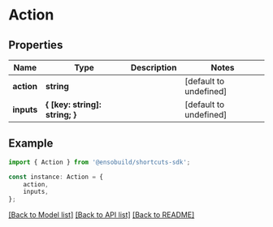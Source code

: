 # Action


## Properties

Name | Type | Description | Notes
------------ | ------------- | ------------- | -------------
**action** | **string** |  | [default to undefined]
**inputs** | **{ [key: string]: string; }** |  | [default to undefined]

## Example

```typescript
import { Action } from '@ensobuild/shortcuts-sdk';

const instance: Action = {
    action,
    inputs,
};
```

[[Back to Model list]](../README.md#documentation-for-models) [[Back to API list]](../README.md#documentation-for-api-endpoints) [[Back to README]](../README.md)
